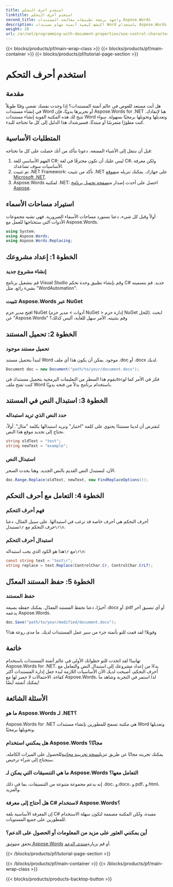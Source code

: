 ```yaml
---
title: استخدم أحرف التحكم
linktitle: استخدم أحرف التحكم
second_title: واجهة برمجة تطبيقات معالجة المستندات Aspose.Words
description: اكتشف كيفية أتمتة مهام مستندات Word باستخدام Aspose.Words for .NET. يغطي هذا الدليل الإعداد واستبدال النص والمزيد، مما يجعل سير عملك أكثر كفاءة.
weight: 10
url: /ar/net/programming-with-document-properties/use-control-characters/
---
```


{{< blocks/products/pf/main-wrap-class >}}
{{< blocks/products/pf/main-container >}}
{{< blocks/products/pf/tutorial-page-section >}}

# استخدم أحرف التحكم

## مقدمة

هل أنت مستعد للغوص في عالم أتمتة المستندات؟ إذا وجدت نفسك تقضي وقتًا طويلاً في إنشاء مستندات Word أو تحريرها يدويًا، فإن Aspose.Words for .NET هنا لإنقاذك. تتيح لك هذه المكتبة القوية إنشاء مستندات Word وتعديلها وتحويلها برمجيًا بسهولة. سواء كنت مطورًا متمرسًا أو مبتدئًا، فسيرشدك هذا الدليل إلى كل ما تحتاجه للبدء.

## المتطلبات الأساسية

قبل أن ننتقل إلى الأشياء الممتعة، دعونا نتأكد من أنك حصلت على كل ما تحتاجه:

1. الفهم الأساسي للغة C#: ليس عليك أن تكون محترفًا في لغة C#، ولكن معرفة الأساسيات سوف تساعدك.
2. تم تثبيت .NET Framework: تأكد من تثبيت .NET على جهازك. يمكنك تنزيله من[موقع Microsoft .NET](https://dotnet.microsoft.com/download).
3.  Aspose.Words لمكتبة .NET: احصل على أحدث إصدار من[صفحة تحميل برنامج Aspose](https://releases.aspose.com/words/net/).

## استيراد مساحات الأسماء

أولاً وقبل كل شيء، دعنا نستورد مساحات الأسماء الضرورية. فهي تشبه مجموعات الأدوات التي ستحتاجها للعمل مع Aspose.Words.

```csharp
using System;
using Aspose.Words;
using Aspose.Words.Replacing;
```

## الخطوة 1: إعداد مشروعك

### إنشاء مشروع جديد

قم بتشغيل برنامج Visual Studio وقم بإنشاء تطبيق وحدة تحكم C# جديد. قم بتسميته بشيء رائع، مثل "WordAutomation".

### تثبيت Aspose.Words عبر NuGet

افتح مدير حزم NuGet (أدوات > مدير حزم NuGet > إدارة حزم NuGet للحل). ابحث عن "Aspose.Words" وقم بتثبيته. الأمر سهل للغاية، أليس كذلك؟

## الخطوة 2: تحميل المستند

### تحميل مستند موجود

لنبدأ بتحميل مستند Word موجود. يمكن أن يكون هذا أي ملف .doc أو .docx لديك.

```csharp
Document doc = new Document("path/to/your/document.docx");
```

 يقوم هذا السطر من التعليمات البرمجية بتحميل مستندك في`doc`فكر في الأمر كما لو كنت تفتح ملف Word باستخدام برنامج بدلاً من فتحه يدويًا.

## الخطوة 3: استبدال النص في المستند

### حدد النص الذي تريد استبداله

لنفترض أن لدينا مستندًا يحتوي على كلمة "اختبار" ونريد استبدالها بكلمة "مثال". أولاً، نحتاج إلى تحديد موقع هذا النص.

```csharp
string oldText = "test";
string newText = "example";
```

### استبدال النص

الآن، لنستبدل النص القديم بالنص الجديد. وهنا يحدث السحر.

```csharp
doc.Range.Replace(oldText, newText, new FindReplaceOptions());
```

## الخطوة 4: التعامل مع أحرف التحكم

### فهم أحرف التحكم

 أحرف التحكم هي أحرف خاصة قد ترغب في استبدالها. على سبيل المثال، دعنا نستبدل`\r` حرف التحكم مع`\r\n`.

### استبدال أحرف التحكم

 هذا هو الكود الذي يجب استبداله`\r` مع`\r\n`:

```csharp
const string text = "test\r";
string replace = text.Replace(ControlChar.Cr, ControlChar.CrLf);
```

## الخطوة 5: حفظ المستند المعدّل

### حفظ المستند

أخيرًا، دعنا نحفظ المستند المعدّل. يمكنك حفظه بصيغة .docx أو .pdf أو أي تنسيق آخر يدعمه Aspose.Words.

```csharp
doc.Save("path/to/your/modified/document.docx");
```

وفويلا! لقد قمت للتو بأتمتة جزء من سير عمل المستندات لديك. ما مدى روعة هذا؟

## خاتمة

تهانينا! لقد اتخذت للتو خطواتك الأولى في عالم أتمتة المستندات باستخدام Aspose.Words for .NET. بدءًا من إعداد مشروعك إلى استبدال النص والتعامل مع أحرف التحكم، أصبحت لديك الآن الأساسيات اللازمة لبدء جعل إدارة المستندات أكثر كفاءة. الاحتمالات لا حصر لها مع Aspose.Words، لذا استمر في التجربة وشاهد ما يمكنك أتمتته أيضًا!

## الأسئلة الشائعة

### ما هو Aspose.Words لـ .NET؟
Aspose.Words for .NET هي مكتبة تسمح للمطورين بإنشاء مستندات Word وتعديلها وتحويلها برمجيًا.

### هل يمكنني استخدام Aspose.Words مجانًا؟
 يمكنك تجربته مجانًا عن طريق تنزيل[نسخة تجريبية مجانية](https://releases.aspose.com/)للحصول على الميزات الكاملة، ستحتاج إلى شراء ترخيص.

### ما هي التنسيقات التي يمكن لـ Aspose.Words التعامل معها؟
إنه يدعم مجموعة متنوعة من التنسيقات، بما في ذلك .doc، و.docx، و.pdf، و.html، والمزيد.

### هل أحتاج إلى معرفة C# لاستخدام Aspose.Words؟
إن المعرفة الأساسية بلغة C# مفيدة، ولكن المكتبة مصممة لتكون سهلة الاستخدام للمطورين على جميع المستويات.

### أين يمكنني العثور على مزيد من المعلومات أو الحصول على الدعم؟
 تحقق من[توثيق Aspose.Words](https://reference.aspose.com/words/net/) أو قم بزيارة[منتدى الدعم](https://forum.aspose.com/c/words/8).

{{< /blocks/products/pf/tutorial-page-section >}}

{{< /blocks/products/pf/main-container >}}
{{< /blocks/products/pf/main-wrap-class >}}

{{< blocks/products/products-backtop-button >}}
